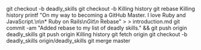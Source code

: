 git checkout -b deadly_skills
git checkout -b Killing history
git rebase Killing history
printf "On my way to becoming a GitHub Master. I love Ruby and JavaScript.\n\n* Ruby on Rails\n*Git\n* Rebase" > > introduction.md
git commit -am "Added rebase to my list of deadly skills." && git push origin deadly_skills
git push origin Killing history
git fetch origin
git checkout -b deadly_skills origin/deadly_skills
git merge master

